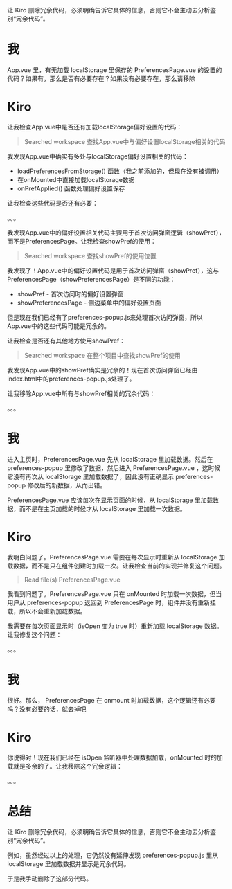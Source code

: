 让 Kiro 删除冗余代码，必须明确告诉它具体的信息，否则它不会主动去分析鉴别“冗余代码”。



# 我

App.vue 里，有无加载 localStorage 里保存的 PreferencesPage.vue 的设置的代码？如果有，那么是否有必要存在？如果没有必要存在，那么请移除



# Kiro

让我检查App.vue中是否还有加载localStorage偏好设置的代码：

> Searched workspace
> 查找App.vue中与偏好设置localStorage相关的代码

我发现App.vue中确实有多处与localStorage偏好设置相关的代码：

- loadPreferencesFromStorage() 函数（我之前添加的，但现在没有被调用）
- 在onMounted中直接加载localStorage数据
- onPrefApplied() 函数处理偏好设置保存

让我检查这些代码是否还有必要：

。。。

我发现App.vue中的偏好设置相关代码主要用于首次访问弹窗逻辑（showPref），而不是PreferencesPage。让我检查showPref的使用：

> Searched workspace
> 查找showPref的使用位置

我发现了！App.vue中的偏好设置代码是用于首次访问弹窗（showPref），这与PreferencesPage（showPreferencesPage）是不同的功能：

- showPref - 首次访问时的偏好设置弹窗
- showPreferencesPage - 侧边菜单中的偏好设置页面

但是现在我们已经有了preferences-popup.js来处理首次访问弹窗，所以App.vue中的这些代码可能是冗余的。

让我检查是否还有其他地方使用showPref：

> Searched workspace
> 在整个项目中查找showPref的使用

我发现App.vue中的showPref确实是冗余的！现在首次访问弹窗已经由index.html中的preferences-popup.js处理了。

让我移除App.vue中所有与showPref相关的冗余代码：

。。。



# 我

进入主页时，PreferencesPage.vue 先从 localStorage 里加载数据。然后在 preferences-popup  里修改了数据，然后进入 PreferencesPage.vue ，这时候它没有再次从 localStorage 里加载数据了，因此没有正确显示 preferences-popup 修改后的新数据，从而出错。

PreferencesPage.vue 应该每次在显示页面的时候，从 localStorage 里加载数据，而不是在主页加载的时候才从 localStorage 里加载一次数据。



# Kiro

我明白问题了。PreferencesPage.vue 需要在每次显示时重新从 localStorage 加载数据，而不是只在组件创建时加载一次。让我检查当前的实现并修复这个问题。

> Read file(s) PreferencesPage.vue

我看到问题了。PreferencesPage.vue 只在 onMounted 时加载一次数据，但当用户从 preferences-popup 返回到 PreferencesPage 时，组件并没有重新挂载，所以不会重新加载数据。

我需要在每次页面显示时（isOpen 变为 true 时）重新加载 localStorage 数据。让我修复这个问题：

。。。



# 我

很好。那么， PreferencesPage 在 onmount 时加载数据，这个逻辑还有必要吗？没有必要的话，就去掉吧



# Kiro

你说得对！现在我们已经在 isOpen 监听器中处理数据加载，onMounted 时的加载就是多余的了。让我移除这个冗余逻辑：

。。。



# 总结

让 Kiro 删除冗余代码，必须明确告诉它具体的信息，否则它不会主动去分析鉴别“冗余代码”。

例如，虽然经过以上的处理，它仍然没有延伸发现 preferences-popup.js 里从 localStorage 里加载数据并显示是冗余代码。

于是我手动删除了这部分代码。

